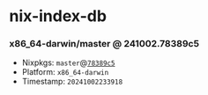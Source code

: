 # nix-index-db
### x86_64-darwin/master @ 241002.78389c5
- Nixpkgs: `master`@[`78389c5`](https://github.com/NixOS/nixpkgs/commit/78389c563cbe52a1b5742cd760ef52291b429fc2)
- Platform: `x86_64-darwin`
- Timestamp: `20241002233918`
